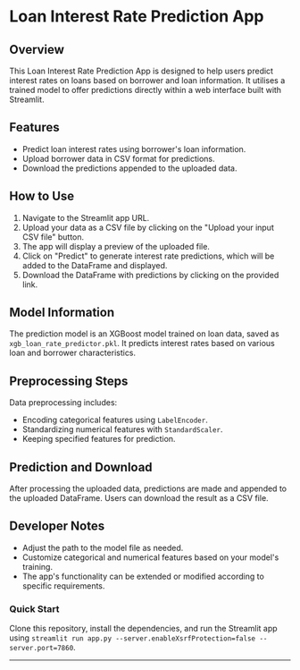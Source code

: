 # Loan Interest Rate Prediction App

## Overview

This Loan Interest Rate Prediction App is designed to help users predict interest rates on loans based on borrower and loan information. It utilises a trained model to offer predictions directly within a web interface built with Streamlit.

## Features

- Predict loan interest rates using borrower's loan information.
- Upload borrower data in CSV format for predictions.
- Download the predictions appended to the uploaded data.

## How to Use

1. Navigate to the Streamlit app URL.
2. Upload your data as a CSV file by clicking on the "Upload your input CSV file" button.
3. The app will display a preview of the uploaded file.
4. Click on "Predict" to generate interest rate predictions, which will be added to the DataFrame and displayed.
5. Download the DataFrame with predictions by clicking on the provided link.

## Model Information

The prediction model is an XGBoost model trained on loan data, saved as `xgb_loan_rate_predictor.pkl`. It predicts interest rates based on various loan and borrower characteristics.

## Preprocessing Steps

Data preprocessing includes:

- Encoding categorical features using `LabelEncoder`.
- Standardizing numerical features with `StandardScaler`.
- Keeping specified features for prediction.

## Prediction and Download

After processing the uploaded data, predictions are made and appended to the uploaded DataFrame. Users can download the result as a CSV file.

## Developer Notes

- Adjust the path to the model file as needed.
- Customize categorical and numerical features based on your model's training.
- The app's functionality can be extended or modified according to specific requirements.

### Quick Start

Clone this repository, install the dependencies, and run the Streamlit app using `streamlit run app.py --server.enableXsrfProtection=false --server.port=7860`.

---
